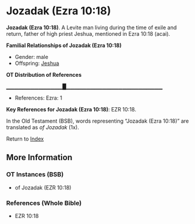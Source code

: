 # Jozadak (Ezra 10:18)
**Jozadak (Ezra 10:18)**. 
A Levite man living during the time of exile and return, father of high priest Jeshua, mentioned in Ezra 10:18 (acai). 




**Familial Relationships of Jozadak (Ezra 10:18)**


* Gender: male
* Offspring: [Jeshua](Jeshua.md)


**OT Distribution of References**

▁▁▁▁▁▁▁▁▁▁▁▁▁▁█▁▁▁▁▁▁▁▁▁▁▁▁▁▁▁▁▁▁▁▁▁▁▁▁
* References: Ezra: 1



**Key References for Jozadak (Ezra 10:18)**: 
EZR 10:18. 


In the Old Testament (BSB), words representing “Jozadak (Ezra 10:18)” are translated as 
*of Jozadak* (1x). 




Return to [Index](00-Index.md)

## More Information

### OT Instances (BSB)

* of Jozadak (EZR 10:18)



### References (Whole Bible)

* EZR 10:18



